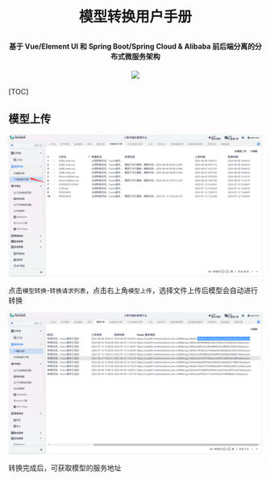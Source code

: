 <h1 align="center" style="margin: 30px 0 30px; font-weight: bold;">模型转换用户手册</h1>
<h4 align="center">基于 Vue/Element UI 和 Spring Boot/Spring Cloud & Alibaba 前后端分离的分布式微服务架构</h4>
<p align="center">
    <a href="http://imc.smartsolutions.com.cn/login"></a>
    <a href="http://imc.smartsolutions.com.cn/login"><img src="https://img.shields.io/badge/IMC-v3.5.0-brightgreen.svg"></a>	
</p>
[TOC]

## 模型上传

![](../../img/模型上传.png)

点击`模型转换`-`转换请求列表`，点击右上角`模型上传`，选择文件上传后模型会自动进行转换

![](../../img/模型服务地址.png)

转换完成后，可获取模型的服务地址


